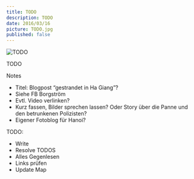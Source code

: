 ```yaml
---
title: TODO
description: TODO
date: 2016/03/16
picture: TODO.jpg
published: false
---
```


![TODO](pics/TODO.jpg)
<figcaption>TODO</figcaption>


Notes
* Titel: Blogpost “gestrandet in Ha Giang”?
* Siehe FB Borgström
* Evtl. Video verlinken?
* Kurz fassen, Bilder sprechen lassen? Oder Story über die Panne und den betrunkenen Polizisten?
* Eigener Fotoblog für Hanoi?


TODO:
* Write
* Resolve TODOS
* Alles Gegenlesen
* Links prüfen
* Update Map
